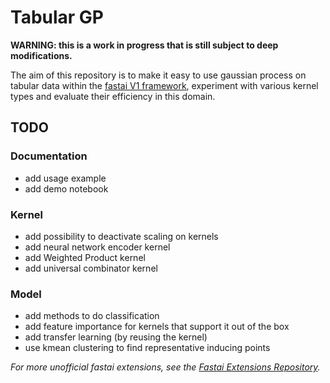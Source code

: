 # Tabular GP

**WARNING: this is a work in progress that is still subject to deep modifications.**

The aim of this repository is to make it easy to use gaussian process on tabular data within the [fastai V1 framework](https://docs.fast.ai/), experiment with various kernel types and evaluate their efficiency in this domain.

## TODO

### Documentation

- add usage example
- add demo notebook

### Kernel

- add possibility to deactivate scaling on kernels
- add neural network encoder kernel
- add Weighted Product kernel
- add universal combinator kernel

### Model

- add methods to do classification
- add feature importance for kernels that support it out of the box
- add transfer learning (by reusing the kernel)
- use kmean clustering to find representative inducing points

*For more unofficial fastai extensions, see the [Fastai Extensions Repository](https://github.com/nestordemeure/fastai-extensions-repository).*